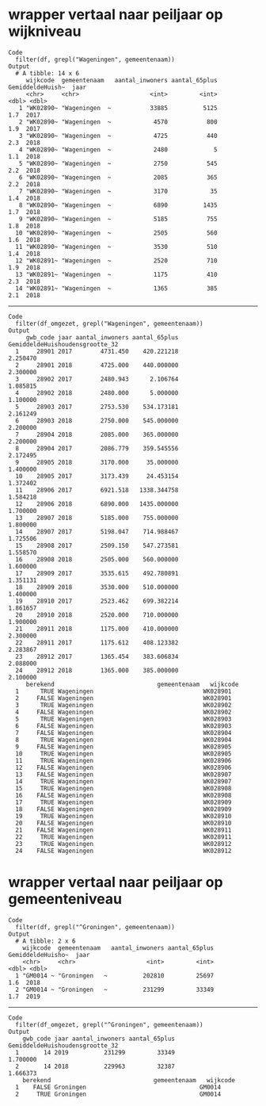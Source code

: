 # wrapper vertaal naar peiljaar op wijkniveau

    Code
      filter(df, grepl("Wageningen", gemeentenaam))
    Output
      # A tibble: 14 x 6
         wijkcode  gemeentenaam   aantal_inwoners aantal_65plus GemiddeldeHuish~  jaar
         <chr>     <chr>                    <int>         <int>            <dbl> <dbl>
       1 "WK02890~ "Wageningen  ~           33885          5125              1.7  2017
       2 "WK02890~ "Wageningen  ~            4570           800              1.9  2017
       3 "WK02890~ "Wageningen  ~            4725           440              2.3  2018
       4 "WK02890~ "Wageningen  ~            2480             5              1.1  2018
       5 "WK02890~ "Wageningen  ~            2750           545              2.2  2018
       6 "WK02890~ "Wageningen  ~            2085           365              2.2  2018
       7 "WK02890~ "Wageningen  ~            3170            35              1.4  2018
       8 "WK02890~ "Wageningen  ~            6890          1435              1.7  2018
       9 "WK02890~ "Wageningen  ~            5185           755              1.8  2018
      10 "WK02890~ "Wageningen  ~            2505           560              1.6  2018
      11 "WK02890~ "Wageningen  ~            3530           510              1.4  2018
      12 "WK02891~ "Wageningen  ~            2520           710              1.9  2018
      13 "WK02891~ "Wageningen  ~            1175           410              2.3  2018
      14 "WK02891~ "Wageningen  ~            1365           385              2.1  2018

---

    Code
      filter(df_omgezet, grepl("Wageningen", gemeentenaam))
    Output
         gwb_code jaar aantal_inwoners aantal_65plus GemiddeldeHuishoudensgrootte_32
      1     28901 2017        4731.450    420.221218                        2.250470
      2     28901 2018        4725.000    440.000000                        2.300000
      3     28902 2017        2480.943      2.106764                        1.085815
      4     28902 2018        2480.000      5.000000                        1.100000
      5     28903 2017        2753.530    534.173181                        2.161249
      6     28903 2018        2750.000    545.000000                        2.200000
      7     28904 2018        2085.000    365.000000                        2.200000
      8     28904 2017        2086.779    359.545556                        2.172495
      9     28905 2018        3170.000     35.000000                        1.400000
      10    28905 2017        3173.439     24.453154                        1.372402
      11    28906 2017        6921.518   1338.344758                        1.584218
      12    28906 2018        6890.000   1435.000000                        1.700000
      13    28907 2018        5185.000    755.000000                        1.800000
      14    28907 2017        5198.047    714.988467                        1.725506
      15    28908 2017        2509.150    547.273581                        1.558570
      16    28908 2018        2505.000    560.000000                        1.600000
      17    28909 2017        3535.615    492.780891                        1.351131
      18    28909 2018        3530.000    510.000000                        1.400000
      19    28910 2017        2523.462    699.382214                        1.861657
      20    28910 2018        2520.000    710.000000                        1.900000
      21    28911 2018        1175.000    410.000000                        2.300000
      22    28911 2017        1175.612    408.123382                        2.283867
      23    28912 2017        1365.454    383.606834                        2.088000
      24    28912 2018        1365.000    385.000000                        2.100000
         berekend                             gemeentenaam   wijkcode
      1      TRUE Wageningen                               WK028901  
      2     FALSE Wageningen                               WK028901  
      3      TRUE Wageningen                               WK028902  
      4     FALSE Wageningen                               WK028902  
      5      TRUE Wageningen                               WK028903  
      6     FALSE Wageningen                               WK028903  
      7     FALSE Wageningen                               WK028904  
      8      TRUE Wageningen                               WK028904  
      9     FALSE Wageningen                               WK028905  
      10     TRUE Wageningen                               WK028905  
      11     TRUE Wageningen                               WK028906  
      12    FALSE Wageningen                               WK028906  
      13    FALSE Wageningen                               WK028907  
      14     TRUE Wageningen                               WK028907  
      15     TRUE Wageningen                               WK028908  
      16    FALSE Wageningen                               WK028908  
      17     TRUE Wageningen                               WK028909  
      18    FALSE Wageningen                               WK028909  
      19     TRUE Wageningen                               WK028910  
      20    FALSE Wageningen                               WK028910  
      21    FALSE Wageningen                               WK028911  
      22     TRUE Wageningen                               WK028911  
      23     TRUE Wageningen                               WK028912  
      24    FALSE Wageningen                               WK028912  

# wrapper vertaal naar peiljaar op gemeenteniveau

    Code
      filter(df, grepl("^Groningen", gemeentenaam))
    Output
      # A tibble: 2 x 6
        wijkcode  gemeentenaam   aantal_inwoners aantal_65plus GemiddeldeHuisho~  jaar
        <chr>     <chr>                    <int>         <int>             <dbl> <dbl>
      1 "GM0014 ~ "Groningen   ~          202810         25697               1.6  2018
      2 "GM0014 ~ "Groningen   ~          231299         33349               1.7  2019

---

    Code
      filter(df_omgezet, grepl("^Groningen", gemeentenaam))
    Output
        gwb_code jaar aantal_inwoners aantal_65plus GemiddeldeHuishoudensgrootte_32
      1       14 2019          231299         33349                        1.700000
      2       14 2018          229963         32387                        1.666373
        berekend                             gemeentenaam   wijkcode
      1    FALSE Groningen                                GM0014    
      2     TRUE Groningen                                GM0014    

